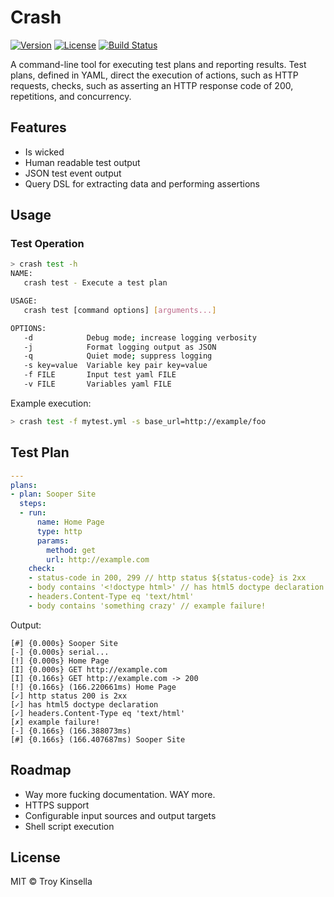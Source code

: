 Crash
=====

[![Version](https://badge.fury.io/gh/troykinsella%2Fcrash.svg)](https://badge.fury.io/gh/troykinsella%2Fcrash)
[![License](https://img.shields.io/github/license/troykinsella/crash.svg)](https://github.com/troykinsella/crash/blob/master/LICENSE)
[![Build Status](https://travis-ci.org/troykinsella/crash.svg?branch=master)](https://travis-ci.org/troykinsella/crash)

A command-line tool for executing test plans and reporting results. Test plans, defined in YAML,
direct the execution of actions, such as HTTP requests, checks, such as asserting an HTTP
response code of 200, repetitions, and concurrency.

## Features

* Is wicked
* Human readable test output
* JSON test event output
* Query DSL for extracting data and performing assertions

## Usage

### Test Operation

```bash
> crash test -h
NAME:
   crash test - Execute a test plan

USAGE:
   crash test [command options] [arguments...]

OPTIONS:
   -d            Debug mode; increase logging verbosity
   -j            Format logging output as JSON
   -q            Quiet mode; suppress logging
   -s key=value  Variable key pair key=value
   -f FILE       Input test yaml FILE
   -v FILE       Variables yaml FILE
```

Example execution:

```bash
> crash test -f mytest.yml -s base_url=http://example/foo
```

## Test Plan

```yaml
---
plans:
- plan: Sooper Site
  steps:
  - run:
      name: Home Page
      type: http
      params:
        method: get
        url: http://example.com
    check:
    - status-code in 200, 299 // http status ${status-code} is 2xx
    - body contains '<!doctype html>' // has html5 doctype declaration
    - headers.Content-Type eq 'text/html'
    - body contains 'something crazy' // example failure!
```

Output:

```
[#] {0.000s} Sooper Site
[-] {0.000s} serial...
[!] {0.000s} Home Page
[I] {0.000s} GET http://example.com
[I] {0.166s} GET http://example.com -> 200
[!] {0.166s} (166.220661ms) Home Page
[✓] http status 200 is 2xx
[✓] has html5 doctype declaration
[✓] headers.Content-Type eq 'text/html'
[✗] example failure!
[-] {0.166s} (166.388073ms) 
[#] {0.166s} (166.407687ms) Sooper Site
```

## Roadmap

* Way more fucking documentation. WAY more.
* HTTPS support
* Configurable input sources and output targets
* Shell script execution

## License

MIT © Troy Kinsella
